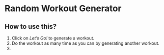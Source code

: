 # Random Workout Generator
## How to use this?
1. Click on *Let’s Go!* to generate a workout.
2. Do the workout as many time as you can by generating another workout. 
3. 